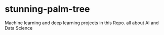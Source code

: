 # stunning-palm-tree
Machine learning and deep learning projects in this Repo. all about AI and Data Science 
